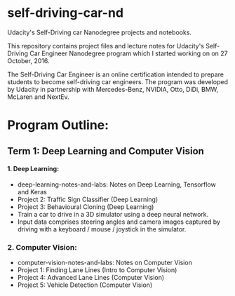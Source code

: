 # self-driving-car-nd
Udacity's Self-Driving car Nanodegree projects and notebooks.

This repository contains project files and lecture notes for Udacity's Self-Driving Car Engineer Nanodegree program which I started working on on 27 October, 2016.

The Self-Driving Car Engineer is an online certification intended to prepare students to become self-driving car engineers. The program was developed by Udacity in partnership with Mercedes-Benz, NVIDIA, Otto, DiDi, BMW, McLaren and NextEv.

# Program Outline:
## Term 1: Deep Learning and Computer Vision

#### 1. Deep Learning:

* deep-learning-notes-and-labs: Notes on Deep Learning, Tensorflow and Keras
* Project 2: Traffic Sign Classifier (Deep Learning)
* Project 3: Behavioural Cloning (Deep Learning)
* Train a car to drive in a 3D simulator using a deep neural network.
* Input data comprises steering angles and camera images captured by driving with a keyboard / mouse / joystick in the simulator.

### 2. Computer Vision:
* computer-vision-notes-and-labs: Notes on Computer Vision
* Project 1: Finding Lane Lines (Intro to Computer Vision)
* Project 4: Advanced Lane Lines (Computer Vision)
* Project 5: Vehicle Detection (Computer Vision)

